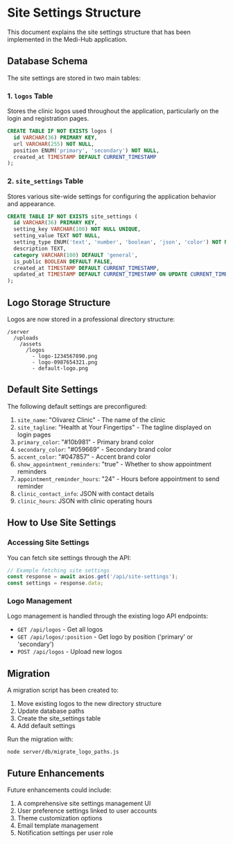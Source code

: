 
# Site Settings Structure

This document explains the site settings structure that has been implemented in the Medi-Hub application.

## Database Schema

The site settings are stored in two main tables:

### 1. `logos` Table

Stores the clinic logos used throughout the application, particularly on the login and registration pages.

```sql
CREATE TABLE IF NOT EXISTS logos (
  id VARCHAR(36) PRIMARY KEY,
  url VARCHAR(255) NOT NULL,
  position ENUM('primary', 'secondary') NOT NULL,
  created_at TIMESTAMP DEFAULT CURRENT_TIMESTAMP
);
```

### 2. `site_settings` Table

Stores various site-wide settings for configuring the application behavior and appearance.

```sql
CREATE TABLE IF NOT EXISTS site_settings (
  id VARCHAR(36) PRIMARY KEY,
  setting_key VARCHAR(100) NOT NULL UNIQUE,
  setting_value TEXT NOT NULL,
  setting_type ENUM('text', 'number', 'boolean', 'json', 'color') NOT NULL DEFAULT 'text',
  description TEXT,
  category VARCHAR(100) DEFAULT 'general',
  is_public BOOLEAN DEFAULT FALSE,
  created_at TIMESTAMP DEFAULT CURRENT_TIMESTAMP,
  updated_at TIMESTAMP DEFAULT CURRENT_TIMESTAMP ON UPDATE CURRENT_TIMESTAMP
);
```

## Logo Storage Structure

Logos are now stored in a professional directory structure:

```
/server
  /uploads
    /assets
      /logos
        - logo-1234567890.png
        - logo-0987654321.png
        - default-logo.png
```

## Default Site Settings

The following default settings are preconfigured:

1. `site_name`: "Olivarez Clinic" - The name of the clinic
2. `site_tagline`: "Health at Your Fingertips" - The tagline displayed on login pages
3. `primary_color`: "#10b981" - Primary brand color
4. `secondary_color`: "#059669" - Secondary brand color
5. `accent_color`: "#047857" - Accent brand color
6. `show_appointment_reminders`: "true" - Whether to show appointment reminders
7. `appointment_reminder_hours`: "24" - Hours before appointment to send reminder
8. `clinic_contact_info`: JSON with contact details
9. `clinic_hours`: JSON with clinic operating hours

## How to Use Site Settings

### Accessing Site Settings

You can fetch site settings through the API:

```javascript
// Example fetching site settings
const response = await axios.get('/api/site-settings');
const settings = response.data;
```

### Logo Management

Logo management is handled through the existing logo API endpoints:

- `GET /api/logos` - Get all logos
- `GET /api/logos/:position` - Get logo by position ('primary' or 'secondary')
- `POST /api/logos` - Upload new logos

## Migration

A migration script has been created to:

1. Move existing logos to the new directory structure
2. Update database paths
3. Create the site_settings table
4. Add default settings

Run the migration with:

```
node server/db/migrate_logo_paths.js
```

## Future Enhancements

Future enhancements could include:

1. A comprehensive site settings management UI
2. User preference settings linked to user accounts
3. Theme customization options
4. Email template management
5. Notification settings per user role
